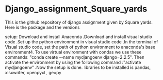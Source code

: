 # Django_assignment_Square_yards
This is the github repository of django assignment given by Square yards. 
Here is the package and the versions


setup:
Download and install Anaconda .Download and install visual studio code .Set up the python environment in visual studio code .In the terminal of Visual studio code, set the path of python environment to anaconda's base environment4. To use virtual environment with condas we use these commands: "conda create --name mydjangoenv django=2.2.5". Then activate the environment by using the following command :"activate mydjangoenv" .Now the setup is done. libraries to be installed is pandas, xlsxwriter, openpyxl , geopy


